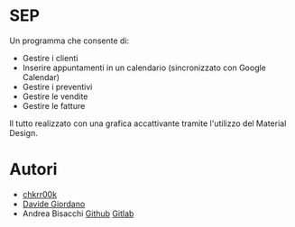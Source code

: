 # SEP
Un programma che consente di:
 - Gestire i clienti
 - Inserire appuntamenti in un calendario (sincronizzato con Google Calendar)
 - Gestire i preventivi
 - Gestire le vendite
 - Gestire le fatture

Il tutto realizzato con una grafica accattivante tramite l'utilizzo del Material Design.

# Autori
 - [chkrr00k](https://github.com/chkrr00k)
 - [Davide Giordano](https://github.com/davidegiordano)
 - Andrea Bisacchi [Github](https://github.com/andre-bisa) [Gitlab](https://gitlab.com/andreabisacchi)
